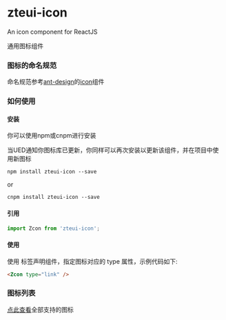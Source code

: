 # zteui-icon
An icon component for ReactJS

通用图标组件

### 图标的命名规范
命名规范参考[ant-design](https://ant.design/docs/react/introduce-cn)的[icon](https://ant.design/components/icon-cn/)组件

### 如何使用
#### 安装
你可以使用npm或cnpm进行安装

当UED通知你图标库已更新，你同样可以再次安装以更新该组件，并在项目中使用新图标
```text
npm install zteui-icon --save
```
or
```text
cnpm install zteui-icon --save
```


#### 引用
```javascript
import Zcon from 'zteui-icon';
```

#### 使用
使用 <Icon /> 标签声明组件，指定图标对应的 type 属性，示例代码如下:
```html
<Zcon type="link" />
```

### 图标列表
[点此查看](https://nicokam.github.io/zteui-icon/)全部支持的图标
